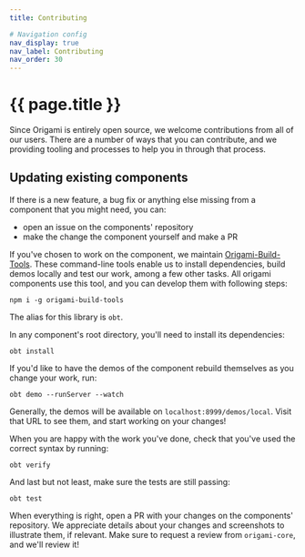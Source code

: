 ```yaml
---
title: Contributing

# Navigation config
nav_display: true
nav_label: Contributing
nav_order: 30
---
```


# {{ page.title }}

Since Origami is entirely open source, we welcome contributions from all of our users. There are a number of ways that you can contribute, and we providing tooling and processes to help you in through that process.

## Updating existing components

If there is a new feature, a bug fix or anything else missing from a component that you might need, you can:

- open an issue on the components' repository
- make the change the component yourself and make a PR

If you've chosen to work on the component, we maintain [Origami-Build-Tools](#TODO). These command-line tools enable us to install dependencies, build demos locally and test our work, among a few other tasks. All origami components use this tool, and you can develop them with following steps:

```
npm i -g origami-build-tools
```
The alias for this library is `obt`.

In any component's root directory, you'll need to install its dependencies:
```
obt install
```

If you'd like to have the demos of the component rebuild themselves as you change your work, run:

```
obt demo --runServer --watch
```

Generally, the demos will be available on `localhost:8999/demos/local`. Visit that URL to see them, and start working on your changes!

When you are happy with the work you've done, check that you've used the correct syntax by running:

```
obt verify
```

And last but not least, make sure the tests are still passing:

```
obt test
```

When everything is right, open a PR with your changes on the components' repository. We appreciate details about your changes and screenshots to illustrate them, if relevant. Make sure to request a review from `origami-core`, and we'll review it!

<!--
## Creating new components

For the Origami team to oversee a components' maintenance, a new component needs to pass the following criteria:
- More than one product needs to d -->

